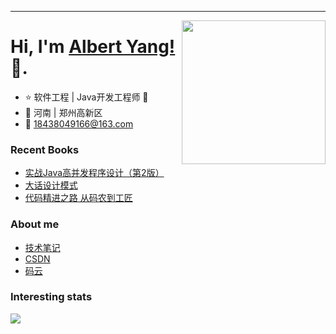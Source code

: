 
---
<img align='right' src="https://media.giphy.com/media/M9gbBd9nbDrOTu1Mqx/giphy.gif" width="230">


# Hi, I'm [Albert Yang!](https://github.com/AlbertYang0801) 👋.


- ⭐ 软件工程 | Java开发工程师 🤖
- 🌱 河南 | 郑州高新区
- 💬  [18438049166@163.com](mailto:2434387555@qq.com)

### Recent Books
- [实战Java高并发程序设计（第2版）](https://item.jd.com/12458866.html)
- [大话设计模式](https://item.jd.com/10079261.html)
- [代码精进之路 从码农到工匠](https://item.jd.com/12612417.html)

### About me
- [技术笔记](https://blog.csdn.net/qq_40389276)
- [CSDN](https://blog.csdn.net/qq_40389276)
- [码云](https://gitee.com/zztiyjw)

### Interesting stats
<img align="left" src="https://github-readme-stats.vercel.app/api?username=AlbertYang0801&show_icons=true&icon_color=CE1D2D&text_color=718096&bg_color=ffffff&hide_title=true" />



